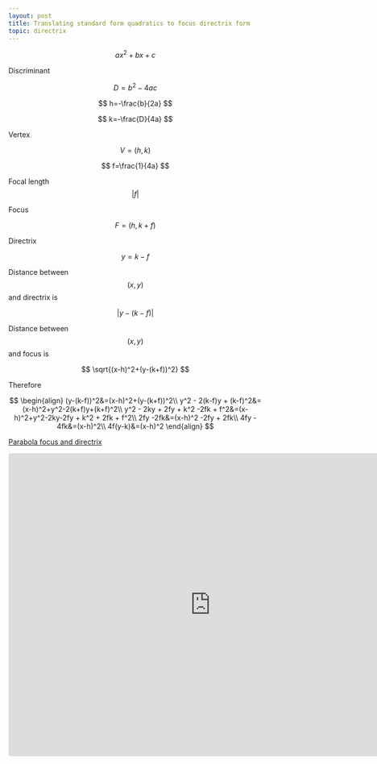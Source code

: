 ```yaml
---
layout: post
title: Translating standard form quadratics to focus directrix form
topic: directrix
---
```


$$
ax^2+bx+c
$$

Discriminant

$$
D=b^2-4ac
$$

$$
h=-\frac{b}{2a}
$$

$$
k=-\frac{D}{4a}
$$

Vertex

$$
V=(h,k)
$$



$$
f=\frac{1}{4a}
$$

Focal length $$\vert f \vert$$

Focus

$$
F=(h,k+f)
$$

Directrix

$$
y=k-f
$$

Distance between $$(x,y)$$ and directrix is

$$
|y-(k-f)|
$$

Distance between $$(x,y)$$ and focus is

$$
\sqrt{(x-h)^2+(y-(k+f))^2}
$$



Therefore

$$
\begin{align}
(y-(k-f))^2&=(x-h)^2+(y-(k+f))^2\\
y^2 - 2(k-f)y + (k-f)^2&=(x-h)^2+y^2-2(k+f)y+(k+f)^2\\
y^2 - 2ky + 2fy + k^2 -2fk + f^2&=(x-h)^2+y^2-2ky-2fy + k^2 + 2fk + f^2\\
2fy -2fk&=(x-h)^2 -2fy + 2fk\\
4fy - 4fk&=(x-h)^2\\
4f(y-k)&=(x-h)^2
\end{align}
$$


[Parabola focus and directrix](https://www.geogebra.org/calculator/phhw4fmu)

<iframe src="https://www.geogebra.org/calculator/phhw4fmu?embed" width="800" height="600" allowfullscreen style="border: 1px solid #e4e4e4;border-radius: 4px;" frameborder="0"></iframe>